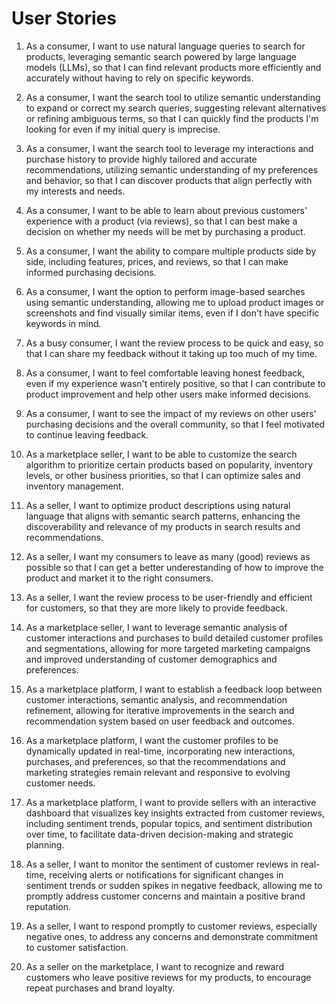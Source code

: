 # User Stories

1. As a consumer, I want to use natural language queries to search for products, leveraging semantic search powered by large language models (LLMs), so that I can find relevant products more efficiently and accurately without having to rely on specific keywords.
2. As a consumer, I want the search tool to utilize semantic understanding to expand or correct my search queries, suggesting relevant alternatives or refining ambiguous terms, so that I can quickly find the products I'm looking for even if my initial query is imprecise.
3. As a consumer, I want the search tool to leverage my interactions and purchase history to provide highly tailored and accurate recommendations, utilizing semantic understanding of my preferences and behavior, so that I can discover products that align perfectly with my interests and needs.
4. As a consumer, I want to be able to learn about previous customers' experience with a product (via reviews), so that I can best make a decision on whether my needs will be met by purchasing a product.
5. As a consumer, I want the ability to compare multiple products side by side, including features, prices, and reviews, so that I can make informed purchasing decisions.
6. As a consumer, I want the option to perform image-based searches using semantic understanding, allowing me to upload product images or screenshots and find visually similar items, even if I don't have specific keywords in mind.
7. As a busy consumer, I want the review process to be quick and easy, so that I can share my feedback without it taking up too much of my time.
8. As a consumer, I want to feel comfortable leaving honest feedback, even if my experience wasn't entirely positive, so that I can contribute to product improvement and help other users make informed decisions.
9. As a consumer, I want to see the impact of my reviews on other users' purchasing decisions and the overall community, so that I feel motivated to continue leaving feedback.

10. As a marketplace seller, I want to be able to customize the search algorithm to prioritize certain products based on popularity, inventory levels, or other business priorities, so that I can optimize sales and inventory management.
11. As a seller, I want to optimize product descriptions using natural language that aligns with semantic search patterns, enhancing the discoverability and relevance of my products in search results and recommendations.
12. As a seller, I want my consumers to leave as many (good) reviews as possible so that I can get a better underestanding of how to improve the product and market it to the right consumers.
13. As a seller, I want the review process to be user-friendly and efficient for customers, so that they are more likely to provide feedback.
14. As a marketplace seller, I want to leverage semantic analysis of customer interactions and purchases to build detailed customer profiles and segmentations, allowing for more targeted marketing campaigns and improved understanding of customer demographics and preferences.
15. As a marketplace platform, I want to establish a feedback loop between customer interactions, semantic analysis, and recommendation refinement, allowing for iterative improvements in the search and recommendation system based on user feedback and outcomes.
16. As a marketplace platform, I want the customer profiles to be dynamically updated in real-time, incorporating new interactions, purchases, and preferences, so that the recommendations and marketing strategies remain relevant and responsive to evolving customer needs.
17. As a marketplace platform, I want to provide sellers with an interactive dashboard that visualizes key insights extracted from customer reviews, including sentiment trends, popular topics, and sentiment distribution over time, to facilitate data-driven decision-making and strategic planning.
18. As a seller, I want to monitor the sentiment of customer reviews in real-time, receiving alerts or notifications for significant changes in sentiment trends or sudden spikes in negative feedback, allowing me to promptly address customer concerns and maintain a positive brand reputation.
19. As a seller, I want to respond promptly to customer reviews, especially negative ones, to address any concerns and demonstrate commitment to customer satisfaction.
20. As a seller on the marketplace, I want to recognize and reward customers who leave positive reviews for my products, to encourage repeat purchases and brand loyalty.
